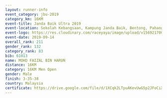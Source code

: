 ```yaml
---
layout: runner-info 
event_category: jbu-2019 
category_km: 16KM 
event-title: Janda Baik Ultra 2019
event-location: Sekolah Kebangsaan, Kampung Janda Baik, Bentong, Pahang, Malaysia 
event-logo: https://res.cloudinary.com/raceyaya/image/upload/v1569217009/logo/janda-baik_vch1pc.jpg 
event-date: 2019-09-14 
overall_rank: 211
gender_rank: 132
category_rank: 83
bib: 61013
name: MOHD FAIZAL BIN HARUN
distance: 16KM
category: 16KM Men Open
gender: Male
finish: 3-35-38
country: Malaysia
certificate: https://drive.google.com/file/d/1XCqk2LTpuAKevUwG5p2JFoCiXmBjAI_G/view?usp=sharing
---
```

